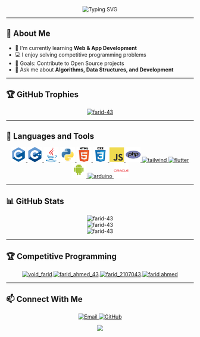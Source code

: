 <div align="center">
  <img src="https://readme-typing-svg.herokuapp.com?font=Fira+Code&weight=600&size=30&pause=1000&color=0A6EBD&center=true&vCenter=true&random=false&width=435&lines=Hi+%F0%9F%91%8B%2C+I'm+Farid+Ahmed;A+Competitive+Programmer" alt="Typing SVG" />
</div>

<!-- <p align="center">
  <a href="https://github.com/farid-43">
    <img src="https://komarev.com/ghpvc/?username=farid-43&label=Profile%20views&color=0e75b6&style=flat" alt="Profile Views" />
  </a>
</p> -->

---

## 💫 About Me

- 🌱 I'm currently learning **Web & App Development**
- 💻 I enjoy solving competitive programming problems
- 🎯 Goals: Contribute to Open Source projects
- 💬 Ask me about **Algorithms, Data Structures, and Development**

---

## 🏆 GitHub Trophies

<p align="center">
  <a href="https://github.com/ryo-ma/github-profile-trophy">
    <img src="https://github-profile-trophy.vercel.app/?username=farid-43&theme=algolia&column=7&margin-w=15&margin-h=15" alt="farid-43" />
  </a>
</p>

---

## 🚀 Languages and Tools

<p align="center">
  <a href="https://www.cprogramming.com/" target="_blank" rel="noreferrer">
    <img src="https://raw.githubusercontent.com/devicons/devicon/master/icons/c/c-original.svg" alt="c" width="40" height="40"/>
  </a>
  <a href="https://www.w3schools.com/cpp/" target="_blank" rel="noreferrer">
    <img src="https://raw.githubusercontent.com/devicons/devicon/master/icons/cplusplus/cplusplus-original.svg" alt="cplusplus" width="40" height="40"/>
  </a>
  <a href="https://www.java.com" target="_blank" rel="noreferrer">
    <img src="https://raw.githubusercontent.com/devicons/devicon/master/icons/java/java-original.svg" alt="java" width="40" height="40"/>
  </a>
  <a href="https://www.python.org" target="_blank" rel="noreferrer">
    <img src="https://raw.githubusercontent.com/devicons/devicon/master/icons/python/python-original.svg" alt="python" width="40" height="40"/>
  </a>
  <a href="https://www.w3.org/html/" target="_blank" rel="noreferrer">
    <img src="https://raw.githubusercontent.com/devicons/devicon/master/icons/html5/html5-original-wordmark.svg" alt="html5" width="40" height="40"/>
  </a>
  <a href="https://www.w3schools.com/css/" target="_blank" rel="noreferrer">
    <img src="https://raw.githubusercontent.com/devicons/devicon/master/icons/css3/css3-original-wordmark.svg" alt="css3" width="40" height="40"/>
  </a>
  <a href="https://developer.mozilla.org/en-US/docs/Web/JavaScript" target="_blank" rel="noreferrer">
    <img src="https://raw.githubusercontent.com/devicons/devicon/master/icons/javascript/javascript-original.svg" alt="javascript" width="40" height="40"/>
  </a>
  <a href="https://www.php.net" target="_blank" rel="noreferrer">
    <img src="https://raw.githubusercontent.com/devicons/devicon/master/icons/php/php-original.svg" alt="php" width="40" height="40"/>
  </a>
  <a href="https://tailwindcss.com/" target="_blank" rel="noreferrer">
    <img src="https://www.vectorlogo.zone/logos/tailwindcss/tailwindcss-icon.svg" alt="tailwind" width="40" height="40"/>
  </a>
  <a href="https://flutter.dev" target="_blank" rel="noreferrer">
    <img src="https://www.vectorlogo.zone/logos/flutterio/flutterio-icon.svg" alt="flutter" width="40" height="40"/>
  </a>
  <a href="https://developer.android.com" target="_blank" rel="noreferrer">
    <img src="https://raw.githubusercontent.com/devicons/devicon/master/icons/android/android-original-wordmark.svg" alt="android" width="40" height="40"/>
  </a>
  <a href="https://www.arduino.cc/" target="_blank" rel="noreferrer">
    <img src="https://cdn.worldvectorlogo.com/logos/arduino-1.svg" alt="arduino" width="40" height="40"/>
  </a>
  <a href="https://www.oracle.com/" target="_blank" rel="noreferrer">
    <img src="https://raw.githubusercontent.com/devicons/devicon/master/icons/oracle/oracle-original.svg" alt="oracle" width="40" height="40"/>
  </a>
</p>

---

## 📊 GitHub Stats

<div align="center">
  <img src="https://github-readme-stats.vercel.app/api/top-langs?username=farid-43&show_icons=true&locale=en&layout=compact&theme=tokyonight" alt="farid-43" />
</div>

<div align="center">
  <img src="https://github-readme-stats.vercel.app/api?username=farid-43&show_icons=true&locale=en&theme=tokyonight" alt="farid-43" />
</div>

<div align="center">
  <img src="https://streak-stats.demolab.com?user=farid-43&theme=tokyonight" alt="farid-43" />
</div>

---

## 🏆 Competitive Programming

<p align="center">
 <a href="https://codeforces.com/profile/void_farid" target="blank">
    <img align="center" src="https://img.shields.io/badge/Codeforces-445f9d?style=for-the-badge&logo=Codeforces&logoColor=white" alt="void_farid" />
  </a>
  <a href="https://www.leetcode.com/farid_ahmed_43" target="blank">
    <img align="center" src="https://img.shields.io/badge/LeetCode-000000?style=for-the-badge&logo=LeetCode&logoColor=#d16c06" alt="farid_ahmed_43" />
  </a>

  <a href="https://www.codechef.com/users/farid_2107043" target="blank">
    <img align="center" src="https://img.shields.io/badge/CodeChef-5B4638?style=for-the-badge&logo=codechef&logoColor=white" alt="farid_2107043" />
  </a>
  <a href="https://www.hackerrank.com/profile/farid_2107043" target="blank">
    <img align="center" src="https://img.shields.io/badge/-Hackerrank-2EC866?style=for-the-badge&logo=HackerRank&logoColor=white" alt="farid ahmed" />
  </a>
 
</p>

---

## 📫 Connect With Me

<p align="center">
  <a href="mailto:faridpatwary2020@gmail.com">
    <img src="https://img.shields.io/badge/Gmail-D14836?style=for-the-badge&logo=gmail&logoColor=white" alt="Email" />
  </a>
  <a href="https://github.com/farid-43">
    <img src="https://img.shields.io/badge/github-%23121011.svg?style=for-the-badge&logo=github&logoColor=white" alt="GitHub" />
  </a>
</p>

<div align="center">
  <img src="https://capsule-render.vercel.app/api?type=waving&color=gradient&height=100&section=footer" />
</div>
